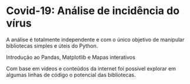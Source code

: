 # Covid-19: Análise de incidência do vírus

A análise é totalmente independente e com o único objetivo de manipular bibliotecas simples e úteis do Python.

Introdução ao Pandas, Matplotlib e Mapas interativos

Com base em vídeos e conteúdos da internet foi possível explorar em algumas linhas de código o potencial das bibliotecas.

